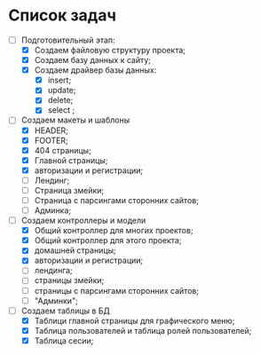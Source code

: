 Список задач 
============
- [ ] Подготовительный этап:
    - [X] Создаем файловую структуру проекта; 
    - [X] Создаем базу данных к сайту;
    - [X] Создаем драйвер базы данных:
        - [X] insert;
        - [X] update;
        - [X] delete;
        - [X] select ;
    
- [ ] Создаем макеты и шаблоны
   - [X] HEADER;
   - [X] FOOTER;
   - [X] 404 страницы;
   - [X] Главной страницы;
   - [X] авторизации и регистрации;
   - [ ] Лендинг;
   - [ ] Страница змейки;
   - [ ] Страница с парсингами сторонних сайтов;
   - [ ] Админка;
 - [ ] Создаем контроллеры и модели
    - [X] Общий контроллер для многих проектов;
    - [X] Общий контроллер для этого проекта;
    - [X] домашней страницы;
    - [X] авторизации и регистрации;
    - [ ] лендинга;
    - [ ] страницы змейки;
    - [ ] страницы с парсингами сторонних сайтов;
    - [ ] "Админки";
- [ ] Создаем таблицы в БД
    - [X] Таблици главной страницы для графического меню;
    - [X] Таблица пользователей и таблица ролей пользователей;
    - [X] Таблица сесии;